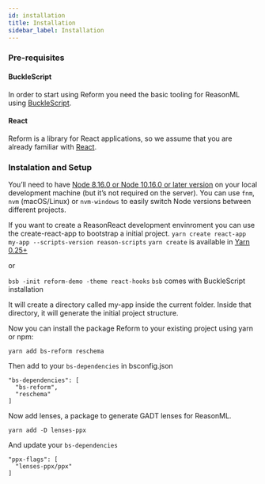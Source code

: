 ```yaml
---
id: installation
title: Installation
sidebar_label: Installation
---
```


### Pre-requisites

#### BuckleScript
 In order to start using Reform you need the basic tooling for ReasonML using [BuckleScript](https://bucklescript.github.io/en/).

#### React
Reform is a library for React applications, so we assume that you are already familiar with [React](https://reactjs.org/).

### Instalation and Setup

You’ll need to have [Node 8.16.0 or Node 10.16.0 or later version](https://nodejs.org/en/) on your local development machine (but it’s not required on the server). You can use `fnm`, `nvm` (macOS/Linux) or `nvm-windows` to easily switch Node versions between different projects.

If you want to create a ReasonReact development envinroment you can use the create-react-app to bootstrap a initial project.
`yarn create react-app my-app --scripts-version reason-scripts`
`yarn create` is available in [Yarn 0.25+](https://yarnpkg.com/lang/en/)

or

`bsb -init reform-demo -theme react-hooks`
`bsb` comes with BuckleScript installation

It will create a directory called my-app inside the current folder.
Inside that directory, it will generate the initial project structure.

Now you can install the package Reform to your existing project using yarn or npm:
```
yarn add bs-reform reschema
```

Then add to your `bs-dependencies` in bsconfig.json
```
"bs-dependencies": [
  "bs-reform",
  "reschema"
]
```

Now add lenses, a package to generate GADT lenses for ReasonML.
```
yarn add -D lenses-ppx
```

And update your `bs-dependencies`
```
"ppx-flags": [
  "lenses-ppx/ppx"
]
```
